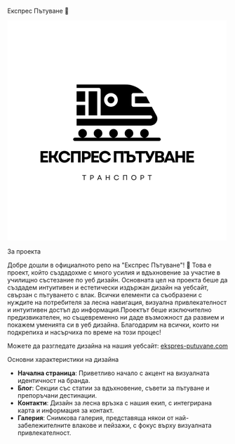 Експрес Пътуване 🚄

![Експрес Пътуване Лого](images/Black%20and%20White%20Train%20Transportation%20Logo.png)

За проекта

Добре дошли в официалното репо на "Експрес Пътуване"! 🚄 Това е проект, който създадохме с много усилия и вдъхновение за участие в училищно състезание по уеб дизайн. Основната цел на проекта беше да създадем интуитивен и естетически издържан дизайн на уебсайт, свързан с пътуването с влак. Всички елементи са съобразени с нуждите на потребителя за лесна навигация, визуална привлекателност и интуитивен достъп до информация.Проектът беше изключително предизвикателен, но същевременно ни даде възможност да развием и покажем уменията си в уеб дизайна. Благодарим на всички, които ни подкрепиха и насърчиха по време на този процес!

Можете да разгледате дизайна на нашия уебсайт: [ekspres-putuvane.com](https://ekspres-putuvane.com)

Основни характеристики на дизайна

- **Начална страница**: Приветливо начало с акцент на визуалната идентичност на бранда.
- **Блог**: Секции със статии за вдъхновение, съвети за пътуване и препоръчани дестинации.
- **Контакти**: Дизайн за лесна връзка с нашия екип, с интегрирана карта и информация за контакт.
- **Галерия**: Снимкова галерия, представяща някои от най-забележителните влакове и пейзажи, с фокус върху визуалната привлекателност.
